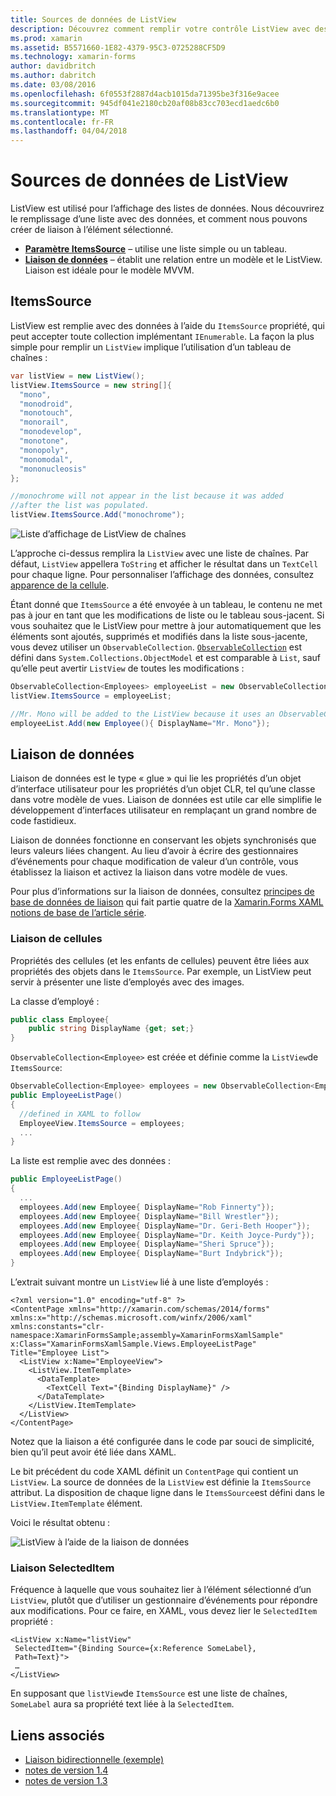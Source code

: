 ```yaml
---
title: Sources de données de ListView
description: Découvrez comment remplir votre contrôle ListView avec des données.
ms.prod: xamarin
ms.assetid: B5571660-1E82-4379-95C3-0725288CF5D9
ms.technology: xamarin-forms
author: davidbritch
ms.author: dabritch
ms.date: 03/08/2016
ms.openlocfilehash: 6f0553f2887d4acb1015da71395be3f316e9acee
ms.sourcegitcommit: 945df041e2180cb20af08b83cc703ecd1aedc6b0
ms.translationtype: MT
ms.contentlocale: fr-FR
ms.lasthandoff: 04/04/2018
---
```

# <a name="listview-data-sources"></a>Sources de données de ListView

ListView est utilisé pour l’affichage des listes de données. Nous découvrirez le remplissage d’une liste avec des données, et comment nous pouvons créer de liaison à l’élément sélectionné.

- **[Paramètre ItemsSource](#ItemsSource)**  &ndash; utilise une liste simple ou un tableau.
- **[Liaison de données](#Data_Binding)**  &ndash; établit une relation entre un modèle et le ListView. Liaison est idéale pour le modèle MVVM.

## <a name="itemssource"></a>ItemsSource
ListView est remplie avec des données à l’aide du `ItemsSource` propriété, qui peut accepter toute collection implémentant `IEnumerable`. La façon la plus simple pour remplir un `ListView` implique l’utilisation d’un tableau de chaînes :

```csharp
var listView = new ListView();
listView.ItemsSource = new string[]{
  "mono",
  "monodroid",
  "monotouch",
  "monorail",
  "monodevelop",
  "monotone",
  "monopoly",
  "monomodal",
  "mononucleosis"
};

//monochrome will not appear in the list because it was added
//after the list was populated.
listView.ItemsSource.Add("monochrome");
```

![](data-and-databinding-images/itemssource-simple.png "Liste d’affichage de ListView de chaînes")

L’approche ci-dessus remplira la `ListView` avec une liste de chaînes. Par défaut, `ListView` appellera `ToString` et afficher le résultat dans un `TextCell` pour chaque ligne. Pour personnaliser l’affichage des données, consultez [apparence de la cellule](~/xamarin-forms/user-interface/listview/customizing-cell-appearance.md).

Étant donné que `ItemsSource` a été envoyée à un tableau, le contenu ne met pas à jour en tant que les modifications de liste ou le tableau sous-jacent. Si vous souhaitez que le ListView pour mettre à jour automatiquement que les éléments sont ajoutés, supprimés et modifiés dans la liste sous-jacente, vous devez utiliser un `ObservableCollection`. [`ObservableCollection`](https://developer.xamarin.com/api/type/System.Collections.ObjectModel.ObservableCollection%3CT%3E/) est défini dans `System.Collections.ObjectModel` et est comparable à `List`, sauf qu’elle peut avertir `ListView` de toutes les modifications :

```csharp
ObservableCollection<Employees> employeeList = new ObservableCollection<Employess>();
listView.ItemsSource = employeeList;

//Mr. Mono will be added to the ListView because it uses an ObservableCollection
employeeList.Add(new Employee(){ DisplayName="Mr. Mono"});
```

<a name="Data_Binding" />

## <a name="data-binding"></a>Liaison de données
Liaison de données est le type « glue » qui lie les propriétés d’un objet d’interface utilisateur pour les propriétés d’un objet CLR, tel qu’une classe dans votre modèle de vues. Liaison de données est utile car elle simplifie le développement d’interfaces utilisateur en remplaçant un grand nombre de code fastidieux.

Liaison de données fonctionne en conservant les objets synchronisés que leurs valeurs liées changent. Au lieu d’avoir à écrire des gestionnaires d’événements pour chaque modification de valeur d’un contrôle, vous établissez la liaison et activez la liaison dans votre modèle de vues.

Pour plus d’informations sur la liaison de données, consultez [principes de base de données de liaison](~/xamarin-forms/xaml/xaml-basics/data-binding-basics.md) qui fait partie quatre de la [Xamarin.Forms XAML notions de base de l’article série](~/xamarin-forms/xaml/xaml-basics/index.md).

### <a name="binding-cells"></a>Liaison de cellules
Propriétés des cellules (et les enfants de cellules) peuvent être liées aux propriétés des objets dans le `ItemsSource`. Par exemple, un ListView peut servir à présenter une liste d’employés avec des images.

La classe d’employé :

```csharp
public class Employee{
    public string DisplayName {get; set;}
}
```

`ObservableCollection<Employee>` est créée et définie comme la `ListView`de `ItemsSource`:

```csharp
ObservableCollection<Employee> employees = new ObservableCollection<Employee>();
public EmployeeListPage()
{
  //defined in XAML to follow
  EmployeeView.ItemsSource = employees;
  ...
}
```

La liste est remplie avec des données :

```csharp
public EmployeeListPage()
{
  ...
  employees.Add(new Employee{ DisplayName="Rob Finnerty"});
  employees.Add(new Employee{ DisplayName="Bill Wrestler"});
  employees.Add(new Employee{ DisplayName="Dr. Geri-Beth Hooper"});
  employees.Add(new Employee{ DisplayName="Dr. Keith Joyce-Purdy"});
  employees.Add(new Employee{ DisplayName="Sheri Spruce"});
  employees.Add(new Employee{ DisplayName="Burt Indybrick"});
}
```

L’extrait suivant montre un `ListView` lié à une liste d’employés :

```xaml
<?xml version="1.0" encoding="utf-8" ?>
<ContentPage xmlns="http://xamarin.com/schemas/2014/forms"
xmlns:x="http://schemas.microsoft.com/winfx/2006/xaml"
xmlns:constants="clr-namespace:XamarinFormsSample;assembly=XamarinFormsXamlSample"
x:Class="XamarinFormsXamlSample.Views.EmployeeListPage"
Title="Employee List">
  <ListView x:Name="EmployeeView">
    <ListView.ItemTemplate>
      <DataTemplate>
        <TextCell Text="{Binding DisplayName}" />
      </DataTemplate>
    </ListView.ItemTemplate>
  </ListView>
</ContentPage>
```

Notez que la liaison a été configurée dans le code par souci de simplicité, bien qu’il peut avoir été liée dans XAML.

Le bit précédent du code XAML définit un `ContentPage` qui contient un `ListView`. La source de données de la `ListView` est définie la `ItemsSource` attribut. La disposition de chaque ligne dans le `ItemsSource`est défini dans le `ListView.ItemTemplate` élément.

Voici le résultat obtenu :

![](data-and-databinding-images/bound-data.png "ListView à l’aide de la liaison de données")

### <a name="binding-selecteditem"></a>Liaison SelectedItem

Fréquence à laquelle que vous souhaitez lier à l’élément sélectionné d’un `ListView`, plutôt que d’utiliser un gestionnaire d’événements pour répondre aux modifications. Pour ce faire, en XAML, vous devez lier le `SelectedItem` propriété :

```xaml
<ListView x:Name="listView"
 SelectedItem="{Binding Source={x:Reference SomeLabel},
 Path=Text}">
 …
</ListView>
```

En supposant que `listView`de `ItemsSource` est une liste de chaînes, `SomeLabel` aura sa propriété text liée à la `SelectedItem`.



## <a name="related-links"></a>Liens associés

- [Liaison bidirectionnelle (exemple)](https://developer.xamarin.com/samples/xamarin-forms/UserInterface/ListView/SwitchEntryTwoBinding)
- [notes de version 1.4](http://forums.xamarin.com/discussion/35451/xamarin-forms-1-4-0-released/)
- [notes de version 1.3](http://forums.xamarin.com/discussion/29934/xamarin-forms-1-3-0-released/)
